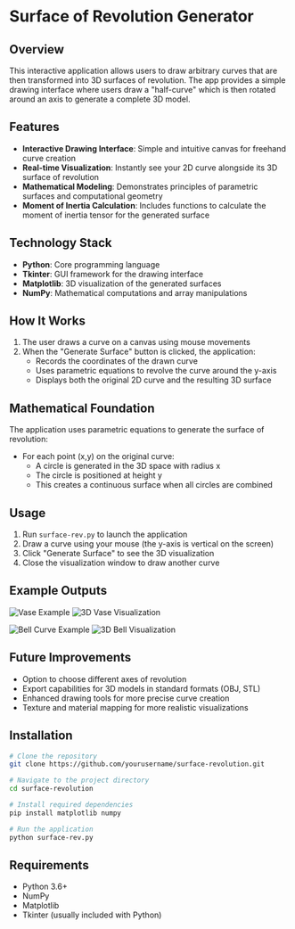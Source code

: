 # Surface of Revolution Generator

## Overview
This interactive application allows users to draw arbitrary curves that are then transformed into 3D surfaces of revolution. The app provides a simple drawing interface where users draw a "half-curve" which is then rotated around an axis to generate a complete 3D model.

## Features
- **Interactive Drawing Interface**: Simple and intuitive canvas for freehand curve creation
- **Real-time Visualization**: Instantly see your 2D curve alongside its 3D surface of revolution
- **Mathematical Modeling**: Demonstrates principles of parametric surfaces and computational geometry
- **Moment of Inertia Calculation**: Includes functions to calculate the moment of inertia tensor for the generated surface

## Technology Stack
- **Python**: Core programming language
- **Tkinter**: GUI framework for the drawing interface
- **Matplotlib**: 3D visualization of the generated surfaces
- **NumPy**: Mathematical computations and array manipulations

## How It Works
1. The user draws a curve on a canvas using mouse movements
2. When the "Generate Surface" button is clicked, the application:
   - Records the coordinates of the drawn curve
   - Uses parametric equations to revolve the curve around the y-axis
   - Displays both the original 2D curve and the resulting 3D surface

## Mathematical Foundation
The application uses parametric equations to generate the surface of revolution:
- For each point (x,y) on the original curve:
  - A circle is generated in the 3D space with radius x
  - The circle is positioned at height y
  - This creates a continuous surface when all circles are combined

## Usage
1. Run `surface-rev.py` to launch the application
2. Draw a curve using your mouse (the y-axis is vertical on the screen)
3. Click "Generate Surface" to see the 3D visualization
4. Close the visualization window to draw another curve

## Example Outputs
![Vase Example](https://github.com/vivek-ramadhar/Draw-Surface-Revolution/assets/47376625/a4dc84c9-5f42-4ab2-976f-d0f15291f068)
![3D Vase Visualization](https://github.com/vivek-ramadhar/Draw-Surface-Revolution/assets/47376625/1a138723-c856-4b13-984e-0d81fa1c1985)

![Bell Curve Example](https://github.com/vivek-ramadhar/Draw-Surface-Revolution/assets/47376625/6652fdf5-97a7-4861-895b-c2dbece4d4cc)
![3D Bell Visualization](https://github.com/vivek-ramadhar/Draw-Surface-Revolution/assets/47376625/a835cfd4-a7ed-4cf4-a657-3cb26c680ca5)

## Future Improvements
- Option to choose different axes of revolution
- Export capabilities for 3D models in standard formats (OBJ, STL)
- Enhanced drawing tools for more precise curve creation
- Texture and material mapping for more realistic visualizations

## Installation
```bash
# Clone the repository
git clone https://github.com/yourusername/surface-revolution.git

# Navigate to the project directory
cd surface-revolution

# Install required dependencies
pip install matplotlib numpy

# Run the application
python surface-rev.py
```

## Requirements
- Python 3.6+
- NumPy
- Matplotlib
- Tkinter (usually included with Python)
